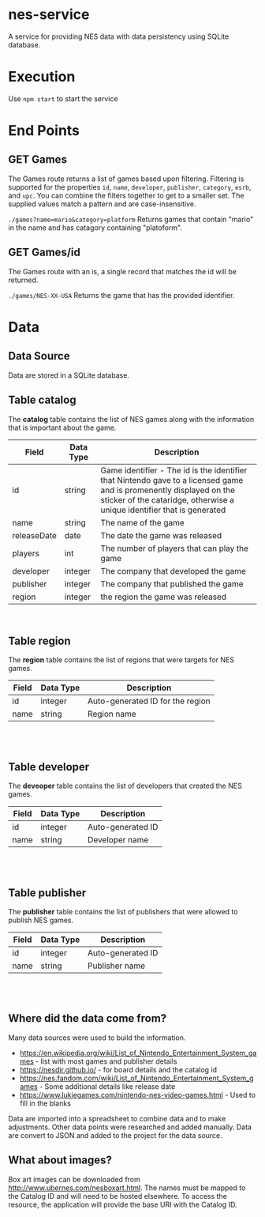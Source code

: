 # nes-service
A service for providing NES data with data persistency using SQLite database.


# Execution

Use `npm start` to start the service

# End Points

## GET Games
The Games route returns a list of games based upon filtering.  Filtering is supported for the properties `id`, `name`, `developer`, `publisher`, `category`, `esrb`, and `upc`.  You can combine the filters together to get to a smaller set.  The supplied values match a pattern and are case-insensitive.  

`./games?name=mario&category=platform`
Returns games that contain "mario" in the name and has catagory containing "platoform". 

## GET Games/id
The Games route with an is, a single record that matches the id will be returned.

`./games/NES-XX-USA`
Returns the game that has the provided identifier.


# Data

## Data Source
Data are stored in a SQLite database.

## Table **catalog**
The **catalog** table contains the list of NES games along with the information that is important about the game.  

| Field | Data Type | Description |
|---|---|---|
| id | string | Game identifier - The id is the identifier that Nintendo gave to a licensed game and is promenently displayed on the sticker of the cataridge, otherwise a unique identifier that is generated |
| name | string | The name of the game |
| releaseDate | date | The date the game was released |
| players | int | The number of players that can play the game |
| developer | integer | The company that developed the game |
| publisher | integer | The company that published the game |
| region | integer | the region the game was released |

<br/>

## Table **region**
The **region** table contains the list of regions that were targets for NES games.

| Field | Data Type | Description |
|---|---|---|
| id | integer | Auto-generated ID for the region |
| name | string | Region name |

<br/><br/>

## Table **developer**
The **deveoper** table contains the list of developers that created the NES games.

| Field | Data Type | Description |
|---|---|---|
| id | integer | Auto-generated ID |
| name | string | Developer name |

<br/><br/>

## Table **publisher**
The **publisher** table contains the list of publishers that were allowed to publish NES games.

| Field | Data Type | Description |
|---|---|---|
| id | integer | Auto-generated ID |
| name | string | Publisher name |

<br/><br/>


## Where did the data come from?
Many data sources were used to build the information.

- https://en.wikipedia.org/wiki/List_of_Nintendo_Entertainment_System_games - list with most games and publisher details
- https://nesdir.github.io/ - for board details and the catalog id
- https://nes.fandom.com/wiki/List_of_Nintendo_Entertainment_System_games - Some additional details like release date
- https://www.lukiegames.com/nintendo-nes-video-games.html - Used to fill in the blanks

Data are imported into a spreadsheet to combine data and to make adjustments.  Other data points were researched and added manually.  Data are convert to JSON and added to the project for the data source.

## What about images?
Box art images can be downloaded from http://www.ubernes.com/nesboxart.html.  The names must be mapped to the Catalog ID and will need to be hosted elsewhere.  To access the resource, the application will provide the base URI with the Catalog ID.